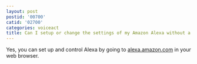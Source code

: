 ```yaml
---
layout: post
postid: '00700'
catid: '02700'
categories: voiceact
title: Can I setup or change the settings of my Amazon Alexa without a Smartphone?
---
```


Yes, you can set up and control Alexa by going to [alexa.amazon.com](alexa.amazon.com) in your web browser.